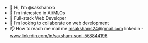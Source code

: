 - 👋 Hi, I’m @sakshamxo
- 👀 I’m interested in Ai/Ml/Os
- 🌱 Full-stack Web Developer
- 💞️ I’m looking to collaborate on web development
- 📫 How to reach me mail me
msakshams24@gmail.com 
linkedin - www.linkedin.com/in/saksham-soni-568844196
<!---
sakshamxo/sakshamxo is a ✨ special ✨ repository because its `README.md` (this file) appears on your GitHub profile.
You can click the Preview link to take a look at your changes.
--->
